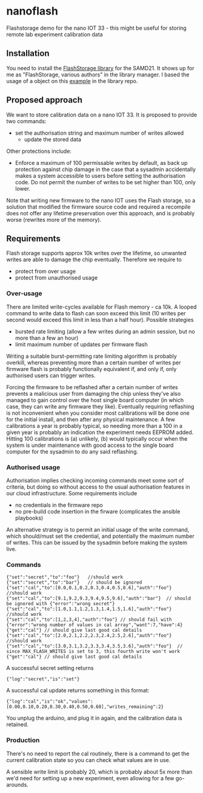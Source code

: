 # nanoflash
Flashstorage demo for the nano IOT 33 - this might be useful for storing remote lab experiment calibration data 

## Installation

You need to install the [FlashStorage library](https://github.com/cmaglie/FlashStorage) for the SAMD21. It shows up for me as "FlashStorage, various authors" in the library manager. I based the usage of a object on this [example](https://github.com/cmaglie/FlashStorage/blob/master/examples/StoreNameAndSurname/StoreNameAndSurname.ino) in the library repo.

## Proposed approach

We want to store calibration data on a nano IOT 33. It is proposed to provide two commands:

- set the authorisation string and maximum number of writes allowed 
  - update the stored data

Other protections include:

- Enforce a maximum of 100 permissable writes by default, as back up protection against chip damage in the case that a sysadmin accidentally makes a system accessible to users before setting the authorisation code. Do not permit the number of writes to be set higher than 100, only lower.


Note that writing new firmware to the nano IOT uses the Flash storage, so a solution that modified the firmware source code and required a recompile does not offer any lifetime preservation over this approach, and is probably worse (rewrites more of the memory).

## Requirements

Flash storage supports approx 10k writes over the lifetime, so unwanted writes are able to damage the chip eventually. Therefore we require to 

- protect from over usage 
- protect from unauthorised usage

### Over-usage

There are limited write-cycles available for Flash memory - ca 10k. A looped command to write data to flash can soon exceed this limit (10 writes per second would exceed this limit in less than a half hour). Possible strategies

- bursted rate limiting (allow a few writes during an admin session, but no more than a few an hour)
- limit maximum number of updates per firmware flash 

Writing a suitable burst-permitting rate limiting algorithm is probably overkill, whereas preventing more than a certain number of writes per firmware flash is probably functionally equivalent if, and only if, only authorised users can trigger writes.

Forcing the firmware to be reflashed after a certain number of writes prevents a malicious user  from damaging the chip unless they've also managed to gain control over the host single board computer (in which case, they can write any firmware they like). Eventually requiring reflashing is not inconvenient when you consider most calibrations will be done one for the initial install, and then after any physical maintenance. A few calibrations a year is probably typical, so needing more than a 100 in a given year is probably an indication the experiment needs EEPROM added. Hitting 100 calibrations is (a) unlikely, (b) would typically occur when the system is under maintenance with good access to the single board computer for the sysadmin to do any said reflashing.


### Authorised usage

Authorisation implies checking incoming commands meet some sort of criteria, but doing so without access to the usual authorisation features in our cloud infrastructure. Some requirements include

- no credentials in the firmware repo
- no pre-build code insertion in the firware (complicates the ansible playbooks)

An alternative strategy is to permit an initial usage of the write command, which should/must set the credential, and potentially the maximum number of writes. This can be issued by the sysadmin before making the system live.


### Commands

```
{"set":"secret","to":"foo"}   //should work
{"set":"secret","to":"bar"}   // should be ignored
{"set":"cal","to":[0.0,0.1,0.2,0.3,0.4,0.5,0.6],"auth":"foo"}  //should work
{"set":"cal","to":[9.1,9.2,9.3,9.4,9.5,9.6],"auth":"bar"}  // should be ignored with {"error":"wrong secret"}
{"set":"cal","to":[1.0,1.1,1.2,1.3,1.4,1.5,1.6],"auth":"foo"}  //should work
{"set":"cal","to":[1,2,3,4],"auth":"foo"} // should fail with {"error":"wrong number of values in cal array","want":7,"have":4}
{"get":"cal"} // should give last good cal details
{"set":"cal","to":[2.0,2.1,2.2,2.3,2.4,2.5,2.6],"auth":"foo"}  //should work
{"set":"cal","to":[3.0,3.1,3.2,3.3,3.4,3.5,3.6],"auth":"foo"}  // since MAX_FLASH_WRITES is set to 3, this fourth write won't work
{"get":"cal"} // should give last good cal details
```

A successful secret setting returns
```
{"log":"secret","is":"set"}
```

A successful cal update returns something in this format: 
```
{"log":"cal","is":"ok","values":[0.00,0.10,0.20,0.30,0.40,0.50,0.60],"writes_remaining":2}
```


You unplug the arduino, and plug it in again, and the calibration data is retained.


### Production

There's no need to report the cal routinely, there is a command to get the current calibration state so you can check what values are in use.

A sensible write limit is probably 20, which is probably about 5x more than we'd need for setting up a new experiment, even allowing for a few go-arounds.

